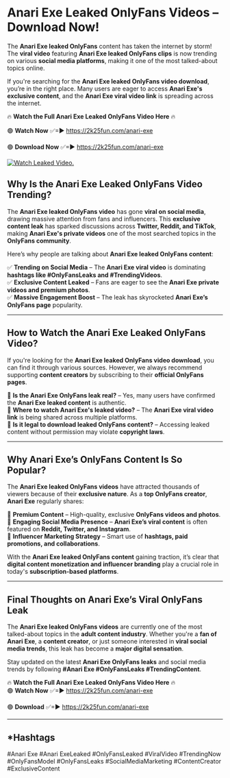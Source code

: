# Anari Exe Leaked OnlyFans Videos – Download Now!

The **Anari Exe leaked OnlyFans** content has taken the internet by storm! The **viral video** featuring **Anari Exe leaked OnlyFans clips** is now trending on various **social media platforms**, making it one of the most talked-about topics online.  

If you're searching for the **Anari Exe leaked OnlyFans video download**, you’re in the right place. Many users are eager to access **Anari Exe's exclusive content**, and the **Anari Exe viral video link** is spreading across the internet.  

🔥 **Watch the Full Anari Exe Leaked OnlyFans Video Here** 🔥  

🟢 **Watch Now** ✅=► https://2k25fun.com/anari-exe

🟢 **Download Now** ✅=► https://2k25fun.com/anari-exe

[![Watch Leaked Video.](https://miro.medium.com/v2/resize:fit:828/format:webp/1*cilzJN44JGOrTw9NJCrNHA.gif "Watch Leaked Video")](https://2k25fun.com/anari-exe)

## **Why Is the Anari Exe Leaked OnlyFans Video Trending?**  

The **Anari Exe leaked OnlyFans video** has gone **viral on social media**, drawing massive attention from fans and influencers. This **exclusive content leak** has sparked discussions across **Twitter, Reddit, and TikTok**, making **Anari Exe's private videos** one of the most searched topics in the **OnlyFans community**.  

Here’s why people are talking about **Anari Exe leaked OnlyFans content**:  

✅ **Trending on Social Media** – The **Anari Exe viral video** is dominating **hashtags like #OnlyFansLeaks and #TrendingVideos**.  
✅ **Exclusive Content Leaked** – Fans are eager to see the **Anari Exe private videos and premium photos**.  
✅ **Massive Engagement Boost** – The leak has skyrocketed **Anari Exe’s OnlyFans page** popularity.  

---

## **How to Watch the Anari Exe Leaked OnlyFans Video?**  

If you're looking for the **Anari Exe leaked OnlyFans video download**, you can find it through various sources. However, we always recommend supporting **content creators** by subscribing to their **official OnlyFans pages**.  

🔹 **Is the Anari Exe OnlyFans leak real?** – Yes, many users have confirmed the **Anari Exe leaked content** is authentic.  
🔹 **Where to watch Anari Exe's leaked video?** – The **Anari Exe viral video link** is being shared across multiple platforms.  
🔹 **Is it legal to download leaked OnlyFans content?** – Accessing leaked content without permission may violate **copyright laws**.  

---

## **Why Anari Exe’s OnlyFans Content Is So Popular?**  

The **Anari Exe leaked OnlyFans videos** have attracted thousands of viewers because of their **exclusive nature**. As a **top OnlyFans creator**, **Anari Exe** regularly shares:  

📌 **Premium Content** – High-quality, exclusive **OnlyFans videos and photos**.  
📌 **Engaging Social Media Presence** – **Anari Exe’s viral content** is often featured on **Reddit, Twitter, and Instagram**.  
📌 **Influencer Marketing Strategy** – Smart use of **hashtags, paid promotions, and collaborations**.  

With the **Anari Exe leaked OnlyFans content** gaining traction, it’s clear that **digital content monetization and influencer branding** play a crucial role in today's **subscription-based platforms**.  

---

## **Final Thoughts on Anari Exe’s Viral OnlyFans Leak**  

The **Anari Exe leaked OnlyFans videos** are currently one of the most talked-about topics in the **adult content industry**. Whether you're a **fan of Anari Exe**, a **content creator**, or just someone interested in **viral social media trends**, this leak has become a **major digital sensation**.  

Stay updated on the latest **Anari Exe OnlyFans leaks** and social media trends by following **#Anari Exe #OnlyFansLeaks #TrendingContent**.  

🔥 **Watch the Full Anari Exe Leaked OnlyFans Video Here** 🔥  
🟢 **Watch Now** ✅=► https://2k25fun.com/anari-exe

🟢 **Download** ✅=► https://2k25fun.com/anari-exe

---

## *Hashtags
#Anari Exe #Anari ExeLeaked #OnlyFansLeaked #ViralVideo #TrendingNow #OnlyFansModel #OnlyFansLeaks #SocialMediaMarketing #ContentCreator #ExclusiveContent  